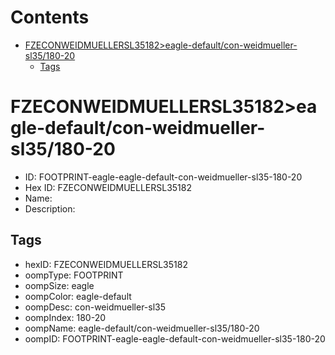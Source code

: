 



Contents
========

* [FZECONWEIDMUELLERSL35182>eagle-default/con-weidmueller-sl35/180-20](#fzeconweidmuellersl35182eagle-defaultcon-weidmueller-sl35180-20)
	* [Tags](#tags)

# FZECONWEIDMUELLERSL35182>eagle-default/con-weidmueller-sl35/180-20

- ID: FOOTPRINT-eagle-eagle-default-con-weidmueller-sl35-180-20
- Hex ID: FZECONWEIDMUELLERSL35182
- Name: 
- Description: 

## Tags

- hexID: FZECONWEIDMUELLERSL35182
- oompType: FOOTPRINT
- oompSize: eagle
- oompColor: eagle-default
- oompDesc: con-weidmueller-sl35
- oompIndex: 180-20
- oompName: eagle-default/con-weidmueller-sl35/180-20
- oompID: FOOTPRINT-eagle-eagle-default-con-weidmueller-sl35-180-20
